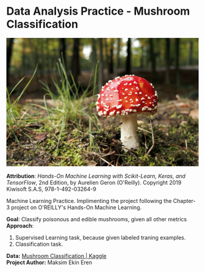 # Data Analysis Practice - Mushroom Classification 


![](mushroom.jpg)


**Attribution**: *Hands-On Machine Learning with Scikit-Learn, Keras, and TensorFlow*, 2nd Edition, by Aurelien Geron (O'Reilly). Copyright 2019 Kiwisoft S.A.S, 978-1-492-03264-9<br>

Machine Learning Practice. Implimenting the project following the Chapter-3 project on O'REILLY's Hands-On Machine Learning. <br>

**Goal**: Classify poisonous and edible mushrooms, given all other metrics<br>
**Approach**:
<ol>
    <li>Supervised Learning task, because given labeled traning examples.</li>
    <li>Classification task.</li>
</ol>

**Data:** [Mushroom Classification | Kaggle](https://www.kaggle.com/uciml/mushroom-classification)<br>
**Project Author:** Maksim Ekin Eren